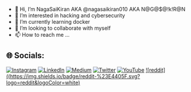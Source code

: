 - 👋 Hi, I’m NagaSaiKiran AKA @nagasaikiran010 AKA N@G@$@!k!R@N
- 👀 I’m interested in hacking and cybersecurity
- 🌱 I’m currently learning docker
- 💞️ I’m looking to collaborate with myself
- 📫 How to reach me ...

## 🌐 Socials:
[![Instagram](https://img.shields.io/badge/Instagram-%23E4405F.svg?logo=Instagram&logoColor=white)](https://www.instagram.com/nagasaikiran010) [![LinkedIn](https://img.shields.io/badge/LinkedIn-%230077B5.svg?logo=linkedin&logoColor=white)](https://www.linkedin.com/in/nagasaikiran010/) [![Medium](https://img.shields.io/badge/Medium-12100E?logo=medium&logoColor=white)](https://medium.com/@nagasaikiran010) [![Twitter](https://img.shields.io/badge/Twitter-%231DA1F2.svg?logo=Twitter&logoColor=white)](https://twitter.com/nagasaikiran010) [![YouTube](https://img.shields.io/badge/YouTube-%23FF0000.svg?logo=YouTube&logoColor=white)](https://www.youtube.com/@nagasaikiran010) [![reddit]((https://img.shields.io/badge/reddit-%23E4405F.svg?logo=reddit&logoColor=white)](https://www.reddit.com/user/nagasaikiran010) 

<!---
nagasaikiran010/nagasaikiran010 is a ✨ special ✨ repository because its `README.md` (this file) appears on your GitHub profile.
You can click the Preview link to take a look at your changes.
--->
